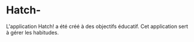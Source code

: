 # Hatch-
L'application Hatch! a été créé à des objectifs éducatif. Cet application sert à gérer les habitudes.
